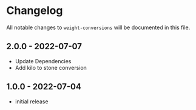 # Changelog

All notable changes to `weight-conversions` will be documented in this file.

## 2.0.0 - 2022-07-07

- Update Dependencies
- Add kilo to stone conversion

## 1.0.0 - 2022-07-04

- initial release
